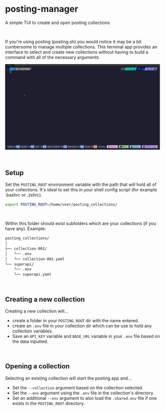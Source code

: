 # posting-manager
A simple TUI to create and open posting collections

<br />

If you're using posting (posting.sh) you would notice it may be a bit cumbersome to manage multiple collections.
This terminal app provides an interface to select and create new collections without having to build a command with all of the necessary arguments.


![demo](demo.gif)

<br />

## Setup
Set the `POSTING_ROOT` environment variable with the path that will hold all of your collections.
It's ideal to set this in your shell config script (for example .bashrc or .zshrc).
```bash
export POSTING_ROOT=/home/user/posting_collections/
```

<br />

Within this folder should exist subfolders which are your collections (if you have any).
Example:
```bash
posting_collections/
│
├── collection-001/
│   └── .env
│   └── collection-001.yaml
└── superapi/
    └── .env
    └── superapi.yaml
```

<br/>

## Creating a new collection
Creating a new collection will... 
- create a folder in your `POSTING_ROOT` dir with the name entered.
- create an `.env` file in your collection dir which can be use to hold any collection variables.
- Save an `API_KEY` variable and `BASE_URL` variable in your `.env` file based on the data inputted.

<br />

## Opening a collection 
Selecting an existing collection will start the posting app and...
- Set the `--collection` argument based on the collection selected.
- Set the `--env` argument using the `.env` file in the collection's directory.
- Set an additional `--env` argument to also load the `.shared.env` file if one exists in the `POSTING_ROOT` directory.
